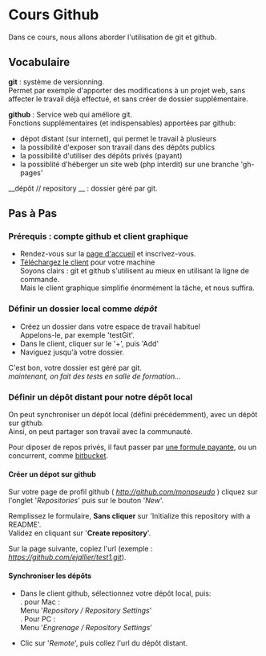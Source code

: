 # Cours Github

Dans ce cours, nous allons aborder l'utilisation de git et github.

## Vocabulaire

__git__ : système de versionning.  
Permet par exemple d'apporter des modifications à un projet web, sans affecter le travail déjà effectué, et sans créer de dossier supplémentaire.

__github__ : Service web qui améliore git.  
Fonctions supplémentaires (et indispensables) apportées par github:
- dépot distant (sur internet), qui permet le travail à plusieurs
- la possibilité d'exposer son travail dans des dépôts publics
- la possibilité d'utiliser des dépôts privés (payant)
- la possiblité d'héberger un site web (php interdit) sur une branche 'gh-pages'

__dépôt // repository __ : dossier géré par git.

## Pas à Pas

### Prérequis : compte github et client graphique

- Rendez-vous sur la [page d'accueil](https://github.com) et inscrivez-vous.
- [Téléchargez le client](https://desktop.github.com) pour votre machine  
Soyons clairs : git et github s'utilisent au mieux en utilisant la ligne de commande.  
Mais le client graphique simplifie énormément la tâche, et nous suffira.

### Définir un dossier local comme _dépôt_

- Créez un dossier dans votre espace de travail habituel  
Appelons-le, par exemple 'testGit'.
- Dans le client, cliquer sur le '+', puis 'Add'
- Naviguez jusqu'à votre dossier.

C'est bon, votre dossier est géré par git.  
_maintenant, on fait des tests en salle de formation..._

### Définir un dépôt distant pour notre dépôt local

On peut synchroniser un dépôt local (défini précédemment), avec un dépôt sur github.  
Ainsi, on peut partager son travail avec la communauté.

Pour diposer de repos privés, il faut passer par [une formule payante](https://github.com/pricing), ou un concurrent, comme [bitbucket](https://bitbucket.org/).

#### Créer un dépot sur github

Sur votre page de profil github ( _http://github.com/monpseudo_ ) cliquez sur l'onglet '_Repositories_' puis sur le bouton '_New_'.

Remplissez le formulaire, __Sans cliquer__ sur 'Initialize this repository with a README'.  
Validez en cliquant sur '__Create repository__'.

Sur la page suivante, copiez l'url (exemple : _https://github.com/ejallier/test1.git_).

#### Synchroniser les dépôts

- Dans le client github, sélectionnez votre dépôt local, puis:   
. pour Mac :  
Menu '_Repository / Repository Settings_'  
. Pour PC :  
Menu '_Engrenage / Repository Settings_'

- Clic sur '_Remote_', puis collez l'url du dépôt distant.
